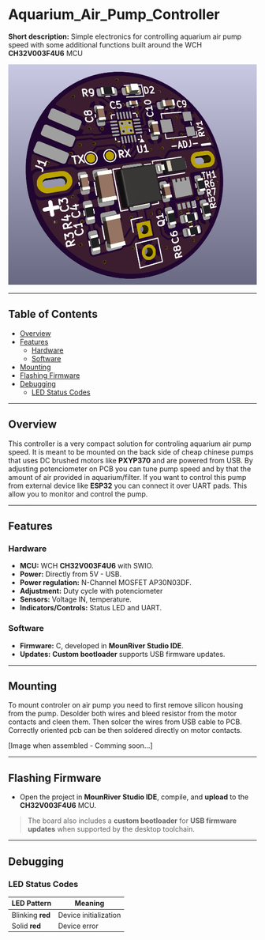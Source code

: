 # Aquarium_Air_Pump_Controller

**Short description:** Simple electronics for controlling aquarium air pump speed with some additional functions built around the WCH **CH32V003F4U6** MCU

![Pump control](https://github.com/TilenTinta/Aquarium_Air_Pump_Controller/blob/main/Images/PCB_3D.png)  

---

## Table of Contents

- [Overview](#overview)
- [Features](#features)
  - [Hardware](#hardware)
  - [Software ](#software)
- [Mounting](#mounting)
- [Flashing Firmware](#flashing-firmware)
- [Debugging](#debugging)
  - [LED Status Codes](#led-status-codes)


---

## Overview

This controller is a very compact solution for controling aquarium air pump speed. It is meant to be mounted on the back side of cheap chinese pumps that uses DC brushed motors like **PXYP370** and are powered from USB. By adjusting potenciometer on PCB you can tune pump speed and by that the amount of air provided in aquarium/filter. If you want to control this pump from external device like **ESP32** you can connect it over UART pads. This allow you to monitor and control the pump.

---

## Features

### Hardware

- **MCU:** WCH **CH32V003F4U6** with SWIO. 
- **Power:** Directly from 5V - USB.
- **Power regulation:** N-Channel MOSFET AP30N03DF.
- **Adjustment:** Duty cycle with potenciometer
- **Sensors:** Voltage IN, temperature.
- **Indicators/Controls:** Status LED and UART. 

### Software

- **Firmware:** C, developed in **MounRiver Studio IDE**. 
- **Updates:** **Custom bootloader** supports USB firmware updates. 

---

## Mounting

To mount controler on air pump you need to first remove silicon housing from the pump. Desolder both wires and bleed resistor from the motor contacts and cleen them. Then solcer the wires from USB cable to PCB. Correctly oriented pcb can be then soldered directly on motor contacts.

[Image when assembled - Comming soon...]

---

## Flashing Firmware

- Open the project in **MounRiver Studio IDE**, compile, and **upload** to the **CH32V003F4U6** MCU. 

> The board also includes a **custom bootloader** for **USB firmware updates** when supported by the desktop toolchain. 

---

## Debugging

### LED Status Codes  

| LED Pattern     | Meaning                   |
|-----------------|---------------------------|
| Blinking **red**  | Device initialization   |
| Solid **red**     | Device error            |


